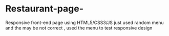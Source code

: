 # Restaurant-page-
Responsive front-end page using HTML5/CSS3/JS 
just used random menu and the may be not correct , used the menu to test responsive design 

